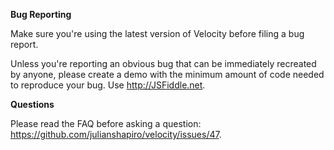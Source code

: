 **Bug Reporting**

Make sure you're using the latest version of Velocity before filing a bug report.

Unless you're reporting an obvious bug that can be immediately recreated by anyone, please create a demo with the minimum amount of code needed to reproduce your bug. Use http://JSFiddle.net.

**Questions**

Please read the FAQ before asking a question: https://github.com/julianshapiro/velocity/issues/47.
